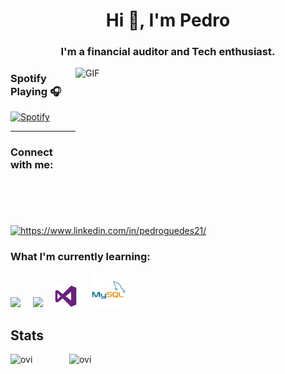 <h1 align="center">Hi 👋, I'm Pedro</h1>
<h3 align="center">I'm a financial auditor and Tech enthusiast.</h3>
<a target="_blank">
  <img align="right" height="250" width="400" alt="GIF" src="https://github.com/JayantGoel001/JayantGoel001/blob/master/GIF/image.gif">
</a>

### Spotify Playing 🎧
[![Spotify](https://spotify2-olive.vercel.app/api/spotify)](https://open.spotify.com/user/11168847722)




---
<!---
PedroSantos24/PedroSantos24 is a ✨ special ✨ repository because its `README.md` (this file) appears on your GitHub profile.
You can click the Preview link to take a look at your changes.
--->
<h3 align="left">Connect with me:</h3>
<p align="left">
<a href="https://linkedin.com/in/https://www.linkedin.com/in/pedroguedes21/" target="blank"><img align="center" src="https://raw.githubusercontent.com/rahuldkjain/github-profile-readme-generator/master/src/images/icons/Social/linked-in-alt.svg" alt="https://www.linkedin.com/in/pedroguedes21/" height="30" width="40" /></a>
</p>

### What I'm currently learning:

<img src="https://cdn.jsdelivr.net/gh/devicons/devicon@latest/icons/c/c-original.svg" width="35px">&nbsp;&nbsp;&nbsp;&nbsp;
<img src="https://cdn.jsdelivr.net/gh/devicons/devicon@latest/icons/python/python-original.svg" width="35px">&nbsp;&nbsp;&nbsp;&nbsp;
<img src="https://raw.githubusercontent.com/devicons/devicon/9f4f5cdb393299a81125eb5127929ea7bfe42889/icons/visualstudio/visualstudio-plain.svg" width="35px">&nbsp;&nbsp;&nbsp;&nbsp;&nbsp;
<img src="https://raw.githubusercontent.com/devicons/devicon/9f4f5cdb393299a81125eb5127929ea7bfe42889/icons/mysql/mysql-original-wordmark.svg" width="55px">&nbsp;&nbsp;&nbsp;&nbsp;

## Stats
<p><img align="left" src="https://github-readme-stats.vercel.app/api/top-langs?username=pedrosantos24&show_icons=true&locale=en&layout=compact&theme=chartreuse-dark" alt="ovi" /></p>
<p>&nbsp;<img align="right" src="https://github-readme-stats.vercel.app/api?username=pedrosantos24&show_icons=true&locale=en&theme=chartreuse-dark" alt="ovi" width="410" /></p>
<br><br><br><br><br>

